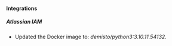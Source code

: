 #### Integrations
##### Atlassian IAM
- Updated the Docker image to: *demisto/python3:3.10.11.54132*.

